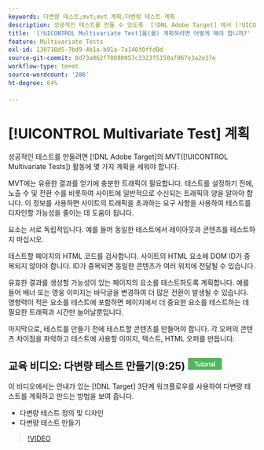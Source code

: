 ```yaml
---
keywords: 다변량 테스트;mvt;mvt 계획;다변량 테스트 계획
description: 성공적인 테스트를 만들 수 있도록  [!DNL Adobe Target] 에서 [!UICONTROL Multivariate Test]을(를) 계획하는 방법을 알아봅니다.
title: '[!UICONTROL Multivariate Test]을(를) 계획하려면 어떻게 해야 합니까?'
feature: Multivariate Tests
exl-id: 130718d5-7bd9-4b1a-b81a-7a146f0ffd0d
source-git-commit: 0d73a062f70080057c3323f5150af067e3a2e27e
workflow-type: tm+mt
source-wordcount: '286'
ht-degree: 64%

---
```


# [!UICONTROL Multivariate Test] 계획

성공적인 테스트를 만들려면 [!DNL Adobe Target]의 MVT([!UICONTROL Multivariate Tests]) 활동에 몇 가지 계획을 세워야 합니다.

MVT에는 유용한 결과를 얻기에 충분한 트래픽이 필요합니다. 테스트를 설정하기 전에, 노출 수 및 전환 수를 비롯하여 사이트에 일반적으로 수신되는 트래픽의 양을 알아야 합니다. 이 정보를 사용하면 사이트의 트래픽을 초과하는 요구 사항을 사용하여 테스트를 디자인할 가능성을 줄이는 데 도움이 됩니다.

요소는 서로 독립적입니다. 예를 들어 동일한 테스트에서 레이아웃과 콘텐츠를 테스트하지 마십시오.

테스트할 페이지의 HTML 코드를 검사합니다. 사이트의 HTML 요소에 DOM ID가 중복되지 않아야 합니다. ID가 중복되면 동일한 콘텐츠가 여러 위치에 전달될 수 있습니다.

유효한 결과를 생성할 가능성이 있는 페이지의 요소를 테스트하도록 계획합니다. 예를 들어 배너 또는 영웅 이미지는 바닥글을 변경하여 더 많은 전환이 발생될 수 있습니다. 영향력이 적은 요소를 테스트에 포함하면 페이지에서 더 중요한 요소를 테스트하는 데 필요한 트래픽과 시간만 늘어날뿐입니다.

마지막으로, 테스트를 만들기 전에 테스트할 콘텐츠를 만들어야 합니다. 각 오퍼의 콘텐츠 차이점을 파악하고 테스트에 사용할 이미지, 텍스트, HTML 오퍼를 만듭니다.

## 교육 비디오: 다변량 테스트 만들기(9:25) ![튜토리얼 배지](/help/main/assets/tutorial.png)

이 비디오에서는 안내가 있는 [!DNL Target] 3단계 워크플로우를 사용하여 다변량 테스트를 계획하고 만드는 방법을 보여 줍니다.

* 다변량 테스트 정의 및 디자인
* 다변량 테스트 만들기

>[!VIDEO](https://video.tv.adobe.com/v/30528?captions=kor)
